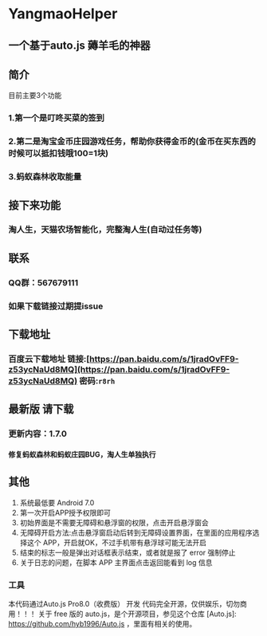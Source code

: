 # YangmaoHelper

## 一个基于auto.js 薅羊毛的神器

## 简介

目前主要3个功能

### 1.第一个是叮咚买菜的签到
### 2.第二是淘宝金币庄园游戏任务，帮助你获得金币的(金币在买东西的时候可以抵扣钱哦100=1块)
### 3.蚂蚁森林收取能量

## 接下来功能
### 淘人生，天猫农场智能化，完整淘人生(自动过任务等)

## 联系
### QQ群：567679111
### 如果下载链接过期提issue

## 下载地址
### 百度云下载地址 链接:[https://pan.baidu.com/s/1jradOvFF9-z53ycNaUd8MQ](https://pan.baidu.com/s/1jradOvFF9-z53ycNaUd8MQ)  密码:`r8rh`

## 最新版 请下载
### 更新内容：1.7.0
#### 修复蚂蚁森林和蚂蚁庄园BUG，淘人生单独执行

## 其他

1. 系统最低要 Android 7.0
2. 第一次开启APP授予权限即可
3. 初始界面是不需要无障碍和悬浮窗的权限，点击开启悬浮窗会
4. 无障碍开启方法:点击悬浮窗启动后转到无障碍设置界面，在里面的应用程序选择这个 APP，开启就OK，不过手机带有悬浮球可能无法开启
5. 结束的标志一般是弹出对话框表示结束，或者就是报了 error 强制停止
6. 关于日志的问题，在脚本 APP 主界面点击返回能看到 log 信息

### 工具
本代码通过Auto.js Pro8.0（收费版） 开发 代码完全开源，仅供娱乐，切勿商用！！！
关于 free 版的 auto.js，是个开源项目，参见这个仓库 [Auto.js]: https://github.com/hyb1996/Auto.js ，里面有相关的使用。

